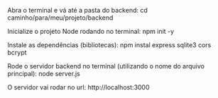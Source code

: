 Abra o terminal e vá até a pasta do backend:
cd caminho/para/meu/projeto/backend

Inicialize o projeto Node rodando no terminal:
npm init -y

Instale as dependências (bibliotecas):
npm instal express sqlite3 cors bcrypt

Rode o servidor backend no terminal (utilizando o nome do arquivo principal):
node server.js

O servidor vai rodar no url:
http://localhost:3000